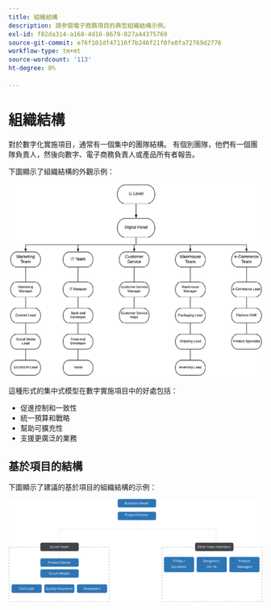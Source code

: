 ```yaml
---
title: 組織結構
description: 請參閱電子商務項目的典型組織結構示例。
exl-id: f82da314-a168-4d16-8679-827a44375769
source-git-commit: e76f101df47116f7b246f21f0fe0fa72769d2776
workflow-type: tm+mt
source-wordcount: '113'
ht-degree: 0%

---
```


# 組織結構

對於數字化實施項目，通常有一個集中的團隊結構。 有個別團隊，他們有一個團隊負責人，然後向數字、電子商務負責人或產品所有者報告。

下圖顯示了組織結構的外觀示例：

![組織結構圖](../../assets/playbooks/org-structure.png)

這種形式的集中式模型在數字實施項目中的好處包括：

- 促進控制和一致性
- 統一預算和戰略
- 幫助可擴充性
- 支援更廣泛的業務

## 基於項目的結構

下圖顯示了建議的基於項目的組織結構的示例：

![基於項目的組織結構圖](../../assets/playbooks/org-structure-project.png)
